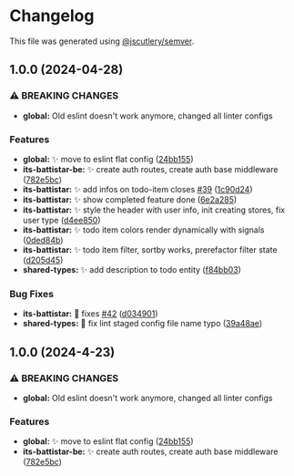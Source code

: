 # Changelog

This file was generated using [@jscutlery/semver](https://github.com/jscutlery/semver).

## 1.0.0 (2024-04-28)


### ⚠ BREAKING CHANGES

* **global:** Old eslint doesn't work anymore, changed all linter configs

### Features

* **global:** :sparkles: move to eslint flat config ([24bb155](https://github.com/gipo355/its-battistar/commit/24bb155ff0abb41ef87006f6f58b317a2a92e305))
* **its-battistar-be:** :sparkles: create auth routes, create auth base middleware ([782e5bc](https://github.com/gipo355/its-battistar/commit/782e5bc2bc7ad335620c0b4247511630ac9f3d04))
* **its-battistar:** :sparkles: add infos on todo-item closes [#39](https://github.com/gipo355/its-battistar/issues/39) ([1c90d24](https://github.com/gipo355/its-battistar/commit/1c90d24f8bc1cfb7ff59e5cf18c7b7e93c330bc2))
* **its-battistar:** :sparkles: show completed feature done ([6e2a285](https://github.com/gipo355/its-battistar/commit/6e2a28540b84c83d3f0a14151ff902cfc47e6633))
* **its-battistar:** :sparkles: style the header with user info, init creating stores, fix user type ([d4ee850](https://github.com/gipo355/its-battistar/commit/d4ee850f5f93b0218234a97a4d0434a66a122215))
* **its-battistar:** :sparkles: todo item colors render dynamically with signals ([0ded84b](https://github.com/gipo355/its-battistar/commit/0ded84b3e6b9679db6ca18930f1cd7848a054c29))
* **its-battistar:** :sparkles: todo item filter, sortby works, prerefactor filter state ([d205d45](https://github.com/gipo355/its-battistar/commit/d205d454a1f1b7e5edf8bd0b2967630f1a991e0d))
* **shared-types:** :sparkles: add description to todo entity ([f84bb03](https://github.com/gipo355/its-battistar/commit/f84bb03aae64a3542f76cc14edede0e22fa9bdae))


### Bug Fixes

* **its-battistar:** :bug: fixes [#42](https://github.com/gipo355/its-battistar/issues/42) ([d034901](https://github.com/gipo355/its-battistar/commit/d03490158825d1427ce10e01ac4f4b8441103ed8))
* **shared-types:** :bug: fix lint staged config file name typo ([39a48ae](https://github.com/gipo355/its-battistar/commit/39a48aec4ff1c09f5081320b9f12398a2c934ae3))

## 1.0.0 (2024-4-23)

### ⚠ BREAKING CHANGES

- **global:** Old eslint doesn't work anymore, changed all linter configs

### Features

- **global:** :sparkles: move to eslint flat config
  ([24bb155](https://github.com/gipo355/its-battistar/commit/24bb155ff0abb41ef87006f6f58b317a2a92e305))
- **its-battistar-be:** :sparkles: create auth routes, create auth base
  middleware
  ([782e5bc](https://github.com/gipo355/its-battistar/commit/782e5bc2bc7ad335620c0b4247511630ac9f3d04))
